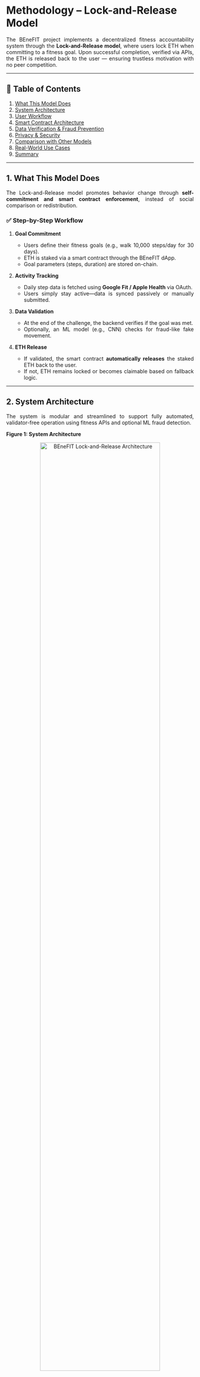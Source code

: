 # Methodology – Lock-and-Release Model
<div align="justify">

The BEneFIT project implements a decentralized fitness accountability system through the **Lock-and-Release model**, where users lock ETH when committing to a fitness goal. Upon successful completion, verified via APIs, the ETH is released back to the user — ensuring trustless motivation with no peer competition.

---
## 🧭 Table of Contents
1. [What This Model Does](#1-what-this-model-does)
2. [System Architecture](#2-system-architecture)
3. [User Workflow](#3-user-workflow)
4. [Smart Contract Architecture](#4-smart-contract-architecture)
5. [Data Verification & Fraud Prevention](#5-data-verification--fraud-prevention)
6. [Privacy & Security](#6-privacy--security)
7. [Comparison with Other Models](#7-comparison-with-other-models)
8. [Real-World Use Cases](#8-real-world-use-cases)
9. [Summary](#9-summary)
---
## 1. What This Model Does

The Lock-and-Release model promotes behavior change through **self-commitment and smart contract enforcement**, instead of social comparison or redistribution.

### ✅ Step-by-Step Workflow

1. **Goal Commitment**
   - Users define their fitness goals (e.g., walk 10,000 steps/day for 30 days).
   - ETH is staked via a smart contract through the BEneFIT dApp.
   - Goal parameters (steps, duration) are stored on-chain.

2. **Activity Tracking**
   - Daily step data is fetched using **Google Fit / Apple Health** via OAuth.
   - Users simply stay active—data is synced passively or manually submitted.

3. **Data Validation**
   - At the end of the challenge, the backend verifies if the goal was met.
   - Optionally, an ML model (e.g., CNN) checks for fraud-like fake movement.

4. **ETH Release**
   - If validated, the smart contract **automatically releases** the staked ETH back to the user.
   - If not, ETH remains locked or becomes claimable based on fallback logic.

---

## 2. System Architecture

The system is modular and streamlined to support fully automated, validator-free operation using fitness APIs and optional ML fraud detection.

**Figure 1: System Architecture**

<div align="center">
<img src="./Images/Architecture_LockAndRelease.png" alt="BEneFIT Lock-and-Release Architecture" width="80%">
</div>

- **User Layer:**  
  - Users set personal fitness goals, stake ETH, and track progress through the BEneFIT dApp.

- **Fitness Tracking Layer:**  
  - Fitness data is pulled directly from **Google Fit** or **Apple Health** APIs, ensuring reliability.

- **Backend/Middleware:**  
  - Normalizes API data, verifies completion conditions, and optionally runs an ML fraud-detection engine.

- **Blockchain Layer:**  
  - Smart contracts manage ETH staking, time-bound goals, and automated refund triggers.

---

## 3. User Workflow

The Lock-and-Release process is straightforward, ensuring trustless behavior through verified tracking.

**Figure 2: User Workflow**

<div align="center">
<img src="./Images/workflow_LockAndRelease.png" alt="User Workflow - Lock and Release" width="60%">
</div>

### ➤ Goal Setup
- The user submits a fitness goal (e.g., 10,000 steps/day for 30 days) via the dApp.
- ETH is staked into the smart contract.
- Goal configuration (duration, metrics) is stored on-chain.

### ➤ Activity Monitoring
- Fitness data is fetched via APIs (Google Fit / Apple Health).
- Data is regularly synced or submitted manually via API tokens.
- Optionally, the backend checks for anomalies using ML (e.g., CNN models trained to detect fake walking).

### ➤ Goal Completion & ETH Release
- The backend compares recorded data against the goal.
- If completion conditions are met, the smart contract **automatically releases** the staked ETH back to the user.
- If not met, ETH remains locked or returned after a grace period.

---

## 4. Smart Contract Architecture

The BEneFIT Lock-and-Release contract handles all aspects of the ETH staking lifecycle without any human validation.

**Figure 3: Smart Contract Architecture**

<div align="center">
<img src="./Images/smart_contract_LockAndRelease.png" alt="Lock-and-Release Smart Contract" width="100%">
</div>

### Main Modules

- **Staking Module:** Accepts and locks ETH for submitted goals.
- **Goal Management:** Stores time, metrics, and user requirements.
- **Data Validator Interface:** Expects verified completion signal from backend via oracle or off-chain trigger.
- **Payout Module:** Automatically refunds ETH if the goal is completed.
- **Event Logging:** All transactions, staking, and release events are publicly logged.

### Actors

- **User:** Sets goals, locks ETH, syncs data via API tokens.
- **Backend System:** Verifies goal progress, signals success/failure.
- **Smart Contract:** Controls ETH logic and enforces deadlines.

---

## 5. Data Verification & Fraud Prevention

- Fitness metrics (steps, distance, duration) are fetched directly via Google Fit / Apple Health APIs.
- Optional CNN-based fraud detection can be run off-chain to classify real vs fake motion.
- Only verified data triggers ETH release; tampered or incomplete data results in failed completion.

---

## 6. Privacy & Security

- No user registration — only wallet addresses are used.
- Fitness data is hashed or tokenized to avoid storing raw values on-chain.
- The platform avoids third-party validators, ensuring full automation and data integrity.
- OAuth tokens are stored off-chain and never exposed on-chain.
- Backend can use JWT authentication to prevent unauthorized validation attempts.
- Smart contracts are open-source and auditable.

---

## 7. Comparison with Other Models

| Feature                    | Lock-and-Release       | Redistribution Model     | Traditional Fitness Apps |
|---------------------------|------------------------|---------------------------|---------------------------|
| Validators Required        | ❌ None                | ✅ Peer-based voting       | ❌ Centralized judgment   |
| ETH Loss on Failure        | ❌ No                  | ✅ Yes (redistributed)     | ❌ No stakes involved     |
| Privacy                    | ✅ Wallet-only         | ⚠️ Peer visibility         | ❌ Full identity required |
| Data Verification          | ✅ API + Optional ML   | ✅ API + Voting            | ❌ Often manual           |
| Smart Contract Enforcement | ✅ Yes                 | ✅ Yes                     | ❌ No                     |
| Ideal Use Case             | Solo Challenges        | Group Competitions        | General Use               |

---

## 8. Real-World Use Cases

- 🎯 **Step-based Challenges:** Walk 10,000 steps/day for 30 days  
- 🧘 **Consistency Goals:** Exercise 4 out of 7 days/week  
- 🚴 **Cycling Goals:** Ride 100km within 14 days  
- 🏃 **Running Targets:** Run 5km under 30 mins within a month  

This model offers customizable, private, and non-competitive fitness commitments using real ETH incentives and reliable fitness data.

---

## 9. Summary

The Lock-and-Release model is a fully automated, non-punitive mechanism to promote fitness adherence through crypto incentives. By eliminating peer validators and relying on **API-based data verification**, BEneFIT ensures a seamless and fair experience that respects user privacy and provides accountability through on-chain commitments.

</div>
